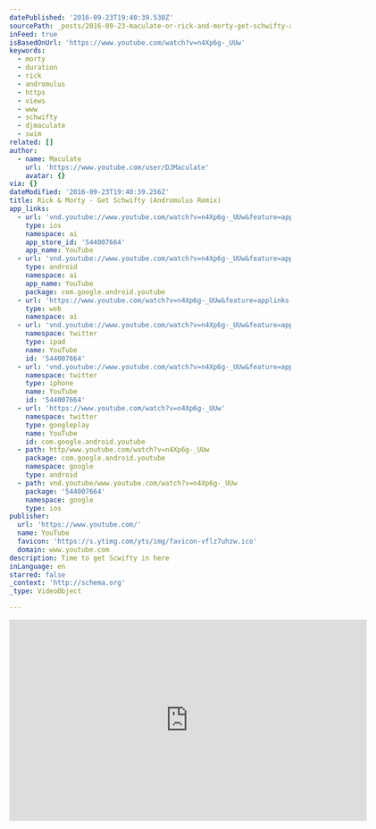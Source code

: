 ```yaml
---
datePublished: '2016-09-23T19:40:39.530Z'
sourcePath: _posts/2016-09-23-maculate-or-rick-and-morty-get-schwifty-andromulus-remix.md
inFeed: true
isBasedOnUrl: 'https://www.youtube.com/watch?v=n4Xp6g-_UUw'
keywords:
  - morty
  - duration
  - rick
  - andromulus
  - https
  - views
  - www
  - schwifty
  - djmaculate
  - swim
related: []
author:
  - name: Maculate
    url: 'https://www.youtube.com/user/DJMaculate'
    avatar: {}
via: {}
dateModified: '2016-09-23T19:40:39.256Z'
title: Rick & Morty - Get Schwifty (Andromulus Remix)
app_links:
  - url: 'vnd.youtube://www.youtube.com/watch?v=n4Xp6g-_UUw&feature=applinks'
    type: ios
    namespace: ai
    app_store_id: '544007664'
    app_name: YouTube
  - url: 'vnd.youtube://www.youtube.com/watch?v=n4Xp6g-_UUw&feature=applinks'
    type: android
    namespace: ai
    app_name: YouTube
    package: com.google.android.youtube
  - url: 'https://www.youtube.com/watch?v=n4Xp6g-_UUw&feature=applinks'
    type: web
    namespace: ai
  - url: 'vnd.youtube://www.youtube.com/watch?v=n4Xp6g-_UUw&feature=applinks'
    namespace: twitter
    type: ipad
    name: YouTube
    id: '544007664'
  - url: 'vnd.youtube://www.youtube.com/watch?v=n4Xp6g-_UUw&feature=applinks'
    namespace: twitter
    type: iphone
    name: YouTube
    id: '544007664'
  - url: 'https://www.youtube.com/watch?v=n4Xp6g-_UUw'
    namespace: twitter
    type: googleplay
    name: YouTube
    id: com.google.android.youtube
  - path: http/www.youtube.com/watch?v=n4Xp6g-_UUw
    package: com.google.android.youtube
    namespace: google
    type: android
  - path: vnd.youtube/www.youtube.com/watch?v=n4Xp6g-_UUw
    package: '544007664'
    namespace: google
    type: ios
publisher:
  url: 'https://www.youtube.com/'
  name: YouTube
  favicon: 'https://s.ytimg.com/yts/img/favicon-vflz7uhzw.ico'
  domain: www.youtube.com
description: Time to get Scwifty in here
inLanguage: en
starred: false
_context: 'http://schema.org'
_type: VideoObject

---
```

<iframe src="https://cdn.embedly.com/widgets/media.html?src=https%3A%2F%2Fwww.youtube.com%2Fembed%2Fn4Xp6g-_UUw%3Ffeature%3Doembed&amp;url=http%3A%2F%2Fwww.youtube.com%2Fwatch%3Fv%3Dn4Xp6g-_UUw&amp;image=https%3A%2F%2Fi.ytimg.com%2Fvi%2Fn4Xp6g-_UUw%2Fhqdefault.jpg&amp;key=b7d04c9b404c499eba89ee7072e1c4f7&amp;type=text%2Fhtml&amp;schema=youtube" width="640" height="360" scrolling="no" frameborder="0" allowfullscreen="" style=""></iframe>